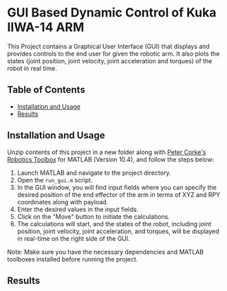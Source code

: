 # GUI Based Dynamic Control of Kuka IIWA-14 ARM

This Project contains a Graphical User Interface (GUI) that displays and provides controls to the end user for given the robotic arm. 
It also plots the states (joint position, joint velocity, joint acceleration and torques) of the robot in real time.

## Table of Contents

- [Installation and Usage](#InstallationandUsage)
- [Results](#results)

## Installation and Usage

Unzip contents of this project in a new folder along with [Peter Corke's Robotics Toolbox](https://petercorke.com/toolboxes/robotics-toolbox/) for MATLAB (Version 10.4), and follow the steps below:

1. Launch MATLAB and navigate to the project directory.
2. Open the `run_gui.m` script.
3. In the GUI window, you will find input fields where you can specify the desired position of the end effector of the arm in terms of XYZ and RPY coordinates along with payload.
4. Enter the desired values in the input fields.
5. Click on the "Move" button to initiate the calculations.
6. The calculations will start, and the states of the robot, including joint position, joint velocity, joint acceleration, and torques, will be displayed in real-time on the right side of the GUI.

Note: Make sure you have the necessary dependencies and MATLAB toolboxes installed before running the project.

## Results

